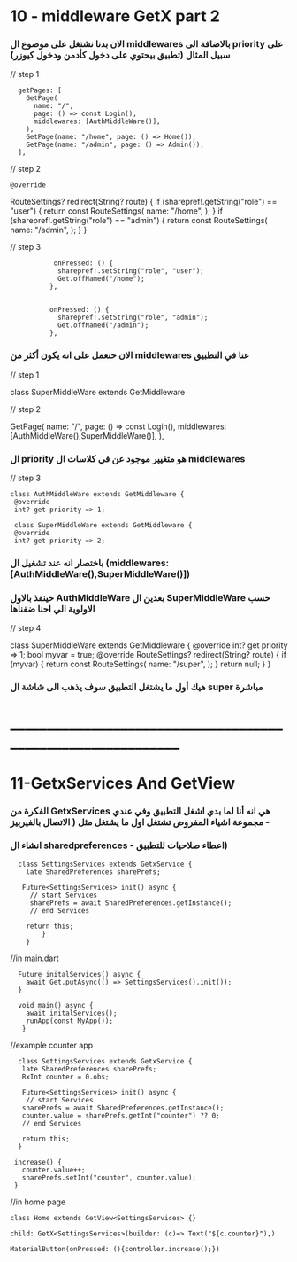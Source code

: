 # 10 - middleware GetX part 2

### الان بدنا نشتغل على موضوع ال middlewares  بالاضافة الى priority على سبيل المثال (تطبيق بيحتوي على دخول كأدمن ودخول كيوزر)

// step 1 

      getPages: [
        GetPage(
          name: "/",
          page: () => const Login(),
          middlewares: [AuthMiddleWare()],
        ),
        GetPage(name: "/home", page: () => Home()),
        GetPage(name: "/admin", page: () => Admin()),
      ],
      
      
 // step 2 
 
    @override
   RouteSettings? redirect(String? route) {
     if (sharepref!.getString("role") == "user") {
       return const RouteSettings(
         name: "/home",
       );
     }
     if (sharepref!.getString("role") == "admin") {
       return const RouteSettings(
         name: "/admin",
        );
     }
   }
   
 // step 3
 
 
               onPressed: () {
                sharepref!.setString("role", "user");
                Get.offNamed("/home");
              },
              
              
              onPressed: () {
                sharepref!.setString("role", "admin");
                Get.offNamed("/admin");
              },
              
              
              

### الان حنعمل على انه يكون أكثر من middlewares  عنا في التطبيق 

// step 1 


class SuperMiddleWare extends GetMiddleware 


// step 2 


   GetPage(
          name: "/",
          page: () => const Login(),
          middlewares: [AuthMiddleWare(),SuperMiddleWare()],
        ),
        
        
### ال priority هو متغيير موجود عن في كلاسات ال middlewares  


// step 3 

    class AuthMiddleWare extends GetMiddleware {
     @override
     int? get priority => 1;
     
     class SuperMiddleWare extends GetMiddleware {
     @override
     int? get priority => 2;
     
### باختصار انه عند تشغيل ال (middlewares: [AuthMiddleWare(),SuperMiddleWare()]) 
     
### حينفذ بالاول AuthMiddleWare بعدين ال SuperMiddleWare حسب الاولوية الي احنا ضفناها 
     
 // step 4 
 
class SuperMiddleWare extends GetMiddleware {
  @override
  int? get priority => 1;
  bool myvar = true;
  @override
  RouteSettings? redirect(String? route) {
    if (myvar) {
      return const RouteSettings(
        name: "/super",
      );
    }
    return null;
  }
}


     
### هيك أول ما يشتغل التطبيق سوف يذهب الى شاشة ال super مباشرة


# ____________________________________________________________


# 11-GetxServices And GetView

### الفكرة من GetxServices هي انه أنا لما بدي اشغل التطبيق وفي عندي مجموعة اشياء المفروض تشتغل اول ما يشتغل مثل ( الاتصال بالفيربيز - 
### انشاء ال sharedpreferences - اعطاء صلاحيات للتطبيق)



      class SettingsServices extends GetxService {
        late SharedPreferences sharePrefs;

       Future<SettingsServices> init() async {
         // start Services
         sharePrefs = await SharedPreferences.getInstance();
         // end Services

        return this;
            }
        }

      
      
 //in main.dart 
      
      
      Future initalServices() async {
        await Get.putAsync(() => SettingsServices().init());
      }
      
      void main() async {
        await initalServices();
        runApp(const MyApp());
       }
      
      
      
//example counter app 
      
      
      class SettingsServices extends GetxService {
       late SharedPreferences sharePrefs;
       RxInt counter = 0.obs;

       Future<SettingsServices> init() async {
        // start Services
       sharePrefs = await SharedPreferences.getInstance();
       counter.value = sharePrefs.getInt("counter") ?? 0;
       // end Services

       return this;
      }

     increase() {
       counter.value++;
       sharePrefs.setInt("counter", counter.value);
     }


//in home page 


    class Home extends GetView<SettingsServices> {} 
    
    child: GetX<SettingsServices>(builder: (c)=> Text("${c.counter}"),)

    MaterialButton(onPressed: (){controller.increase();})

      
      
      
      
      
      
      
      
      
      
      
      
      
      
      
      
      
      
      
      
      
      


     
